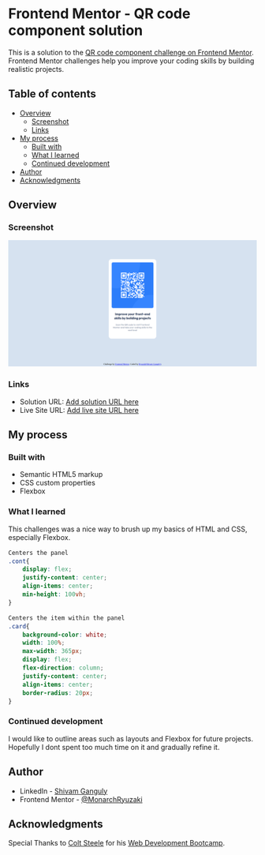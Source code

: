 # Frontend Mentor - QR code component solution

This is a solution to the [QR code component challenge on Frontend Mentor](https://www.frontendmentor.io/challenges/qr-code-component-iux_sIO_H). Frontend Mentor challenges help you improve your coding skills by building realistic projects.

## Table of contents

- [Overview](#overview)
  - [Screenshot](#screenshot)
  - [Links](#links)
- [My process](#my-process)
  - [Built with](#built-with)
  - [What I learned](#what-i-learned)
  - [Continued development](#continued-development)
- [Author](#author)
- [Acknowledgments](#acknowledgments)

## Overview

### Screenshot

![1693658559526](image/README-template/1693658559526.png)

### Links

- Solution URL: [Add solution URL here](https://your-solution-url.com)
- Live Site URL: [Add live site URL here](https://your-live-site-url.com)

## My process

### Built with

- Semantic HTML5 markup
- CSS custom properties
- Flexbox

### What I learned

This challenges was a nice way to brush up my basics of HTML and CSS, especially Flexbox.

```css
Centers the panel
.cont{
    display: flex;
    justify-content: center;
    align-items: center;
    min-height: 100vh;
}

```

```css
Centers the item within the panel
.card{
    background-color: white;
    width: 100%;
    max-width: 365px;
    display: flex;
    flex-direction: column;
    justify-content: center;
    align-items: center;
    border-radius: 20px;
}
```

### Continued development

I would like to outline areas such as layouts and Flexbox for future projects. Hopefully I dont spent too much time on it and gradually refine it.

## Author

- LinkedIn - [Shivam Ganguly](https://www.linkedin.com/in/shivam-ganguly-357b90255/)
- Frontend Mentor - [@MonarchRyuzaki](https://www.frontendmentor.io/profile/MonarchRyuzaki)

## Acknowledgments

Special Thanks to [Colt Steele](https://www.udemy.com/user/coltsteele/) for his [Web Development Bootcamp](https://www.udemy.com/course/the-web-developer-bootcamp/).
